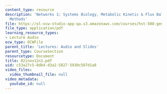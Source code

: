 ```yaml
---
content_type: resource
description: 'Networks 1: Systems Biology, Metabolic Kinetic & Flux Balance Optimization
  Methods'
file: https://ol-ocw-studio-app-qa.s3.amazonaws.com/courses/hst-508-genomics-and-computational-biology-fall-2002/c53a27c58db4d3a258275930c587d1a8_02inov12n1.pdf
file_type: application/pdf
learning_resource_types:
- Lecture Audio
ocw_type: OCWFile
parent_title: 'Lectures: Audio and Slides'
parent_type: CourseSection
resourcetype: Document
title: 02inov12n1.pdf
uid: c53a27c5-8db4-d3a2-5827-5930c587d1a8
video_files:
  video_thumbnail_file: null
video_metadata:
  youtube_id: null
---
```

